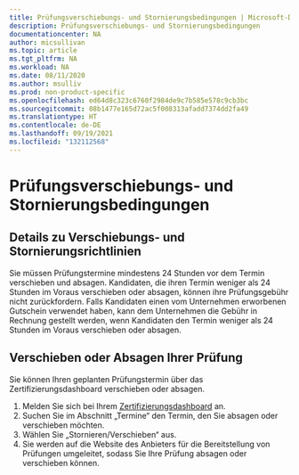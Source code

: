 ```yaml
---
title: Prüfungsverschiebungs- und Stornierungsbedingungen | Microsoft-Dokumentation
description: Prüfungsverschiebungs- und Stornierungsbedingungen
documentationcenter: NA
author: micsullivan
ms.topic: article
ms.tgt_pltfrm: NA
ms.workload: NA
ms.date: 08/11/2020
ms.author: msulliv
ms.prod: non-product-specific
ms.openlocfilehash: ed64d8c323c6760f2984de9c7b585e578c9cb3bc
ms.sourcegitcommit: 08b1477e165d72ac5f008313afadd7374dd2fa49
ms.translationtype: HT
ms.contentlocale: de-DE
ms.lasthandoff: 09/19/2021
ms.locfileid: "132112568"
---
```

# <a name="exam-reschedule-and-cancellation-policy"></a>Prüfungsverschiebungs- und Stornierungsbedingungen

## <a name="rescheduling-and-cancellation-policy-details"></a>Details zu Verschiebungs- und Stornierungsrichtlinien

Sie müssen Prüfungstermine mindestens 24 Stunden vor dem Termin verschieben und absagen. Kandidaten, die ihren Termin weniger als 24 Stunden im Voraus verschieben oder absagen, können ihre Prüfungsgebühr nicht zurückfordern. Falls Kandidaten einen vom Unternehmen erworbenen Gutschein verwendet haben, kann dem Unternehmen die Gebühr in Rechnung gestellt werden, wenn Kandidaten den Termin weniger als 24 Stunden im Voraus verschieben oder absagen.

## <a name="how-to-reschedule-or-cancel-your-exam"></a>Verschieben oder Absagen Ihrer Prüfung

Sie können Ihren geplanten Prüfungstermin über das Zertifizierungsdashboard verschieben oder absagen.

1. Melden Sie sich bei Ihrem [Zertifizierungsdashboard](https://aka.ms/CertDashboard) an.
2. Suchen Sie im Abschnitt „Termine“ den Termin, den Sie absagen oder verschieben möchten.
3. Wählen Sie „Stornieren/Verschieben“ aus.
4. Sie werden auf die Website des Anbieters für die Bereitstellung von Prüfungen umgeleitet, sodass Sie Ihre Prüfung absagen oder verschieben können.
